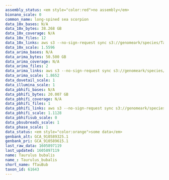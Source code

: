 ```yaml
---
assembly_status: <em style="color:red">no assembly</em>
bionano_scale: 0
common_name: long-spined sea scorpion
data_10x_bases: N/A
data_10x_bytes: 38.268 GB
data_10x_coverage: N/A
data_10x_files: 12
data_10x_links: aws s3 --no-sign-request sync s3://genomeark/species/Taurulus_bubalis/fTauBub2/genomic_data/10x/ .<br>
data_10x_scale: 1.5596
data_arima_bases: N/A
data_arima_bytes: 50.500 GB
data_arima_coverage: N/A
data_arima_files: 2
data_arima_links: aws s3 --no-sign-request sync s3://genomeark/species/Taurulus_bubalis/fTauBub2/genomic_data/arima/ .<br>
data_arima_scale: 1.8652
data_dovetail_scale: 1
data_illumina_scale: 1
data_pbhifi_bases: N/A
data_pbhifi_bytes: 20.007 GB
data_pbhifi_coverage: N/A
data_pbhifi_files: 1
data_pbhifi_links: aws s3 --no-sign-request sync s3://genomeark/species/Taurulus_bubalis/fTauBub2/genomic_data/pacbio/ . --exclude "*subreads.bam*"<br>
data_pbhifi_scale: 1.1128
data_pbhifisub_scale: 0
data_pbsubreads_scale: 1
data_phase_scale: 1
data_status: <em style="color:orange">some data</em>
genbank_alt: GCA_910589325.1
genbank_pri: GCA_910589615.1
last_raw_data: 1605897119
last_updated: 1605897119
name: Taurulus bubalis
name_: Taurulus_bubalis
short_name: fTauBub
taxon_id: 61643
---
```

